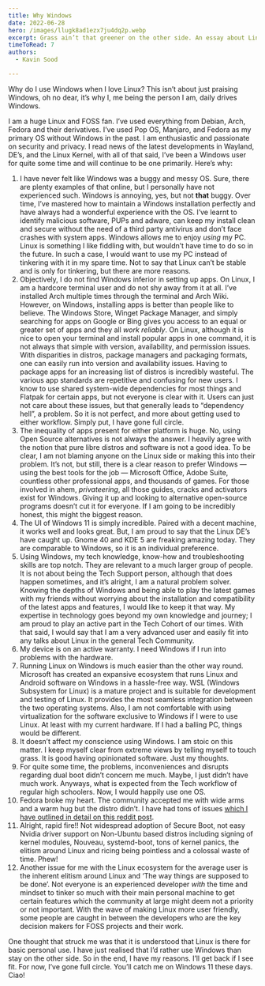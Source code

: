 ```yaml
---
title: Why Windows
date: 2022-06-28
hero: /images/llugk8ad1ezx7ju4dq2p.webp
excerpt: Grass ain’t that greener on the other side. An essay about Linux, not praising Windows. Why do I use Windows after being a huge Linux user for 2 years?
timeToRead: 7
authors:
  - Kavin Sood

---
```


Why do I use Windows when I love Linux? This isn’t about just praising Windows, oh no dear, it’s why I, me being the person I am, daily drives Windows.

I am a huge Linux and FOSS fan. I’ve used everything from Debian, Arch, Fedora and their derivatives. I’ve used Pop OS, Manjaro, and Fedora as my primary OS without Windows in the past. I am enthusiastic and passionate on security and privacy. I read news of the latest developments in Wayland, DE’s, and the Linux Kernel, with all of that said, I’ve been a Windows user for quite some time and will continue to be one primarily. Here’s why:

1.  I have never felt like Windows was a buggy and messy OS. Sure, there are plenty examples of that online, but I personally have not experienced such. Windows is annoying, yes, but not **that** buggy. Over time, I’ve mastered how to maintain a Windows installation perfectly and have always had a wonderful experience with the OS. I’ve learnt to identify malicious software, PUPs and adware, can keep my install clean and secure without the need of a third party antivirus and don’t face crashes with system apps. Windows allows me to enjoy _using_ my PC. Linux is something I like fiddling with, but wouldn’t have time to do so in the future. In such a case, I would want to use my PC instead of tinkering with it in my spare time. Not to say that Linux can’t be stable and is only for tinkering, but there are more reasons.
2.  Objectively, I do not find Windows inferior in setting up apps. On Linux, I am a hardcore terminal user and do not shy away from it at all. I’ve installed Arch multiple times through the terminal and Arch Wiki. However, on Windows, installing apps is better than people like to believe. The Windows Store, Winget Package Manager, and simply searching for apps on Google or Bing gives you access to an equal or greater set of apps and they all *work reliably*. On Linux, although it is nice to open your terminal and install popular apps in one command, it is not always that simple with version, availability, and permission issues. With disparities in distros, package managers and packaging formats, one can easily run into version and availability issues. Having to package apps for an increasing list of distros is incredibly wasteful. The various app standards are repetitive and confusing for new users. I know to use shared system-wide dependencies for most things and Flatpak for certain apps, but not everyone is clear with it. Users can just not care about these issues, but that generally leads to “dependency hell”, a problem. So it is not perfect, and more about getting used to either workflow. Simply put, I have gone full circle.
3.  The inequality of apps present for either platform is huge. No, using Open Source alternatives is not always the answer. I heavily agree with the notion that pure libre distros and software is not a good idea. To be clear, I am not blaming anyone on the Linux side or making this into their problem. It’s not, but still, there is a clear reason to prefer Windows — using the best tools for the job — Microsoft Office, Adobe Suite, countless other professional apps, and thousands of games. For those involved in ahem, _privateering_, all those guides, cracks and activators exist for Windows. Giving it up and looking to alternative open-source programs doesn’t cut it for everyone. If I am going to be incredibly honest, this might the biggest reason.
4.  The UI of Windows 11 is simply incredible. Paired with a decent machine, it works well and looks great. But, I am proud to say that the Linux DE’s have caught up. Gnome 40 and KDE 5 are freaking amazing today. They are comparable to Windows, so it is an individual preference.
5.  Using Windows, my tech knowledge, know-how and troubleshooting skills are top notch. They are relevant to a much larger group of people. It is not about being the Tech Support person, although that does happen sometimes, and it’s alright, I am a natural problem solver. Knowing the depths of Windows and being able to play the latest games with my friends without worrying about the installation and compatibility of the latest apps and features, I would like to keep it that way. My expertise in technology goes beyond my own knowledge and journey; I am proud to play an active part in the Tech Cohort of our times. With that said, I would say that I am a very advanced user and easily fit into any talks about Linux in the general Tech Community.
6.  My device is on an active warranty. I need Windows if I run into problems with the hardware.
7.  Running Linux on Windows is much easier than the other way round. Microsoft has created an expansive ecosystem that runs Linux and Android software on Windows in a hassle-free way. WSL (Windows Subsystem for Linux) is a mature project and is suitable for development and testing of Linux. It provides the most seamless integration between the two operating systems. Also, I am not comfortable with using virtualization for the software exclusive to Windows if I were to use Linux. At least with my current hardware. If I had a balling PC, things would be different.
8.  It doesn’t affect my conscience using Windows. I am stoic on this matter. I keep myself clear from extreme views by telling myself to touch grass. It is good having opinionated software. Just my thoughts.
9.  For quite some time, the problems, inconveniences and disrupts regarding dual boot didn’t concern me much. Maybe, I just didn’t have much work. Anyways, what is expected from the Tech workflow of regular high schoolers. Now, I would happily use one OS.
10. Fedora broke my heart. The community accepted me with wide arms and a warm hug but the distro didn’t. I have had tons of issues [which I have outlined in detail on this reddit post](https://www.reddit.com/r/Fedora/comments/vg06mf/the_crazy_story_of_fedora_and_its_kernel).
12. Alright, rapid fire!! Not widespread adoption of Secure Boot, not easy Nvidia driver support on Non-Ubuntu based distros including signing of kernel modules, Nouveau, systemd-boot, tons of kernel panics, the elitism around Linux and ricing being pointless and a colossal waste of time. Phew!
13. Another issue for me with the Linux ecosystem for the average user is the inherent elitism around Linux and ‘The way things are supposed to be done’. Not everyone is an experienced developer *with* the time and mindset to tinker so much with their main personal machine to get certain features which the community at large might deem not a priority or not important. With the wave of making Linux more user friendly, some people are caught in between the developers who are the key decision makers for FOSS projects and their work.

One thought that struck me was that it is understood that Linux is there for basic personal use. I have just realised that I’d rather use Windows than stay on the other side. So in the end, I have my reasons. I’ll get back if I see fit. For now, I’ve gone full circle. You’ll catch me on Windows 11 these days. Ciao!
